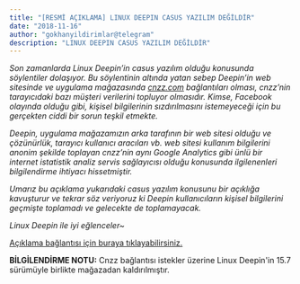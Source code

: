 ```yaml
---
title: "[RESMİ AÇIKLAMA] LINUX DEEPIN CASUS YAZILIM DEĞİLDİR"
date: "2018-11-16"
author: "gokhanyildirimlar@telegram"
description: "LINUX DEEPIN CASUS YAZILIM DEĞİLDİR"
---
```


_Son zamanlarda Linux Deepin’in casus yazılım olduğu konusunda söylentiler dolaşıyor. Bu söylentinin altında yatan sebep Deepin’in web sitesinde ve uygulama mağazasında [cnzz.com](https://cnzz.com/) bağlantıları olması, cnzz’nin tarayıcıdaki bazı müşteri verilerini topluyor olmasıdır. Kimse, Facebook olayında olduğu gibi, kişisel bilgilerinin sızdırılmasını istemeyeceği için bu gerçekten ciddi bir sorun teşkil etmekte._

_Deepin, uygulama mağazamızın arka tarafının bir web sitesi olduğu ve çözünürlük, tarayıcı kullanıcı aracıları vb. web sitesi kullanım bilgilerini anonim şekilde toplayan cnzz’nin aynı Google Analytics gibi ünlü bir internet istatistik analiz servis sağlayıcısı olduğu konusunda ilgilenenleri bilgilendirme ihtiyacı hissetmiştir._

_Umarız bu açıklama yukarıdaki casus yazılım konusunu bir açıklığa kavuşturur ve tekrar söz veriyoruz ki Deepin kullanıcıların kişisel bilgilerini geçmişte toplamadı ve gelecekte de toplamayacak._

_Linux Deepin ile iyi eğlenceler~_

[Açıklama bağlantısı için buraya tıklayabilirsiniz.](https://www.deepin.org/en/2018/04/14/linux-deepin-is-not-spyware/)

**BİLGİLENDİRME NOTU:** Cnzz bağlantısı istekler üzerine Linux Deepin'in 15.7 sürümüyle birlikte mağazadan kaldırılmıştır.
